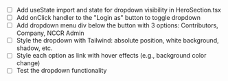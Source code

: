 - [ ] Add useState import and state for dropdown visibility in HeroSection.tsx
- [ ] Add onClick handler to the "Login as" button to toggle dropdown
- [ ] Add dropdown menu div below the button with 3 options: Contributors, Company, NCCR Admin
- [ ] Style the dropdown with Tailwind: absolute position, white background, shadow, etc.
- [ ] Style each option as link with hover effects (e.g., background color change)
- [ ] Test the dropdown functionality
